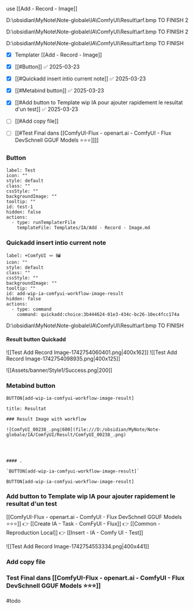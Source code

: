 use [[Add - Record - Image]]

D:\obsidian\MyNote\Note-globale\IA\ComfyUI\Result\arf.bmp
TO FINISH 2

D:\obsidian\MyNote\Note-globale\IA\ComfyUI\Result\arf.bmp
TO FINISH 2

D:\obsidian\MyNote\Note-globale\IA\ComfyUI\Result\arf.bmp
TO FINISH

- [x] Templater [[Add - Record - Image]]
- [x] [[#Button]] ✅ 2025-03-23
- [x] [[#Quickadd insert intio current note]] ✅ 2025-03-23
- [x] [[#Metabind button]] ✅ 2025-03-23
- [x] [[#Add button to Template wip IA pour ajouter rapidement le resultat d'un test]] ✅ 2025-03-23
- [ ] [[#Add copy file]]
- [ ] [[#Test Final dans [[ComfyUI-Flux - openart.ai - ComfyUI - Flux DevSchnell GGUF Models ⭐⭐⭐]]]]



### Button

```meta-bind-button
label: Test
icon: ""
style: default
class: ""
cssStyle: ""
backgroundImage: ""
tooltip: ""
id: test-1
hidden: false
actions:
  - type: runTemplaterFile
    templateFile: Templates/IA/Add - Record - Image.md

```



### Quickadd insert intio current note

```meta-bind-button
label: +ComfyUI 🪢 🖼️
icon: ""
style: default
class: ""
cssStyle: ""
backgroundImage: ""
tooltip: ""
id: add-wip-ia-comfyui-workflow-image-result
hidden: false
actions:
  - type: command
    command: quickadd:choice:3b444624-01e3-434c-bc26-10ec4fcc174a

```


D:\obsidian\MyNote\Note-globale\IA\ComfyUI\Result\arf.bmp
TO FINISH


#### Result button Quickadd
![[Test Add Record Image-1742754060401.png|400x162]]
![[Test Add Record Image-1742754098935.png|400x125]]

![[Assets/banner/Style1/Success.png|200]]


### Metabind button

`BUTTON[add-wip-ia-comfyui-workflow-image-result]`

```ad-success
title: Resultat

### Result Image with workflow

![ComfyUI_00238_.png|600](file:///D:/obsidian/MyNote/Note-globale/IA/ComfyUI/Result/ComfyUI_00238_.png)




#### .

`BUTTON[add-wip-ia-comfyui-workflow-image-result]`

```

`BUTTON[add-wip-ia-comfyui-workflow-image-result]`


### Add button to Template wip IA pour ajouter rapidement le resultat d'un test

[[ComfyUI-Flux - openart.ai - ComfyUI - Flux DevSchnell GGUF Models ⭐⭐⭐]]  👉 [[Create IA - Task - ComFyUI - Flux]]
👉  [[Common - Reproduction Local]]
👉 [[Insert - IA - Comfy UI - Test]]


![[Test Add Record Image-1742754553334.png|400x441]]




### Add copy file




### Test Final dans [[ComfyUI-Flux - openart.ai - ComfyUI - Flux DevSchnell GGUF Models ⭐⭐⭐]]
#todo
